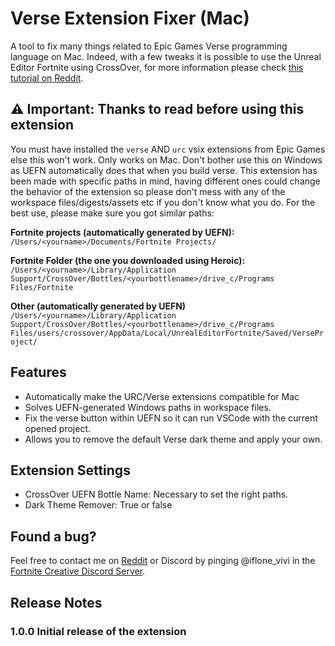 # Verse Extension Fixer (Mac)

A tool to fix many things related to Epic Games Verse programming language on Mac. Indeed, with a few tweaks it is possible to use the Unreal Editor Fortnite using CrossOver, for more information please check [this tutorial on Reddit](https://www.reddit.com/r/FortniteCreative/comments/1e4qrm5/tutorial_how_to_run_uefn_on_mac_os_m1m2m3/).

## ⚠️ Important: Thanks to read before using this extension

You must have installed the `verse` AND `urc` vsix extensions from Epic Games else this won't work. Only works on Mac. Don't bother use this on Windows as UEFN automatically does that when you build verse. This extension has been made with specific paths in mind, having different ones could change the behavior of the extension so please don't mess with any of the workspace files/digests/assets etc if you don't know what you do. For the best use, please make sure you got similar paths:

**Fortnite projects (automatically generated by UEFN):**\
`/Users/<yourname>/Documents/Fortnite Projects/`

**Fortnite Folder (the one you downloaded using Heroic):**\
`/Users/<yourname>/Library/Application Support/CrossOver/Bottles/<yourbottlename>/drive_c/Programs Files/Fortnite`

**Other (automatically generated by UEFN)**\
`/Users/<yourname>/Library/Application Support/CrossOver/Bottles/<yourbottlename>/drive_c/Programs Files/users/crossover/AppData/Local/UnrealEditorFortnite/Saved/VerseProject/`

## Features

- Automatically make the URC/Verse extensions compatible for Mac
- Solves UEFN-generated Windows paths in workspace files.
- Fix the verse button within UEFN so it can run VSCode with the current opened project.
- Allows you to remove the default Verse dark theme and apply your own.

## Extension Settings

- CrossOver UEFN Bottle Name: Necessary to set the right paths.
- Dark Theme Remover: True or false


## Found a bug?

Feel free to contact me on [Reddit](https://www.reddit.com/user/florian_martinez/) or Discord by pinging @iflone_vivi in the [Fortnite Creative Discord Server](https://discord.gg/fortnitecreative). 

## Release Notes

### 1.0.0 Initial release of the extension

